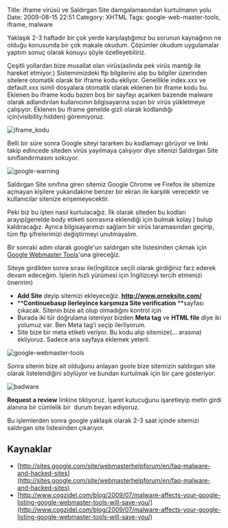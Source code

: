 Title: iframe virüsü ve Saldırgan Site damgalamasından kurtulmanın yolu
Date: 2009-08-15 22:51
Category: XHTML
Tags: google-web-master-tools, iframe, malware

Yaklaşık 2-3 haftadır bir çok yerde karşılaştığımız bu sorunun
kaynağının ne olduğu konusunda bir çok makale okudum. Çözümler okudum
uygulamalar yaptım sonuç olarak konuyu şöyle özetleyebiliriz.

Çeşitli yollardan bize musallat olan virüs(aslında pek virüs mantığı ile
hareket etmiyor.) Sistemimizdeki ftp bilgilerini alıp bu bilgiler
üzerinden sitelere otomatik olarak bir iframe kodu ekliyor. Genellikle
index.xxx ve default.xxx isimli dosyalara otomatik olarak eklenen bir
iframe kodu bu. Eklenen bu iframe kodu bazen boş bir sayfayı açarken
bazende malware olarak adlandırılan kullanıcının bilgisayarına sızan bir
virüs yükletmeye çalışıyor. Eklenen bu iframe genelde gizli olarak
kodlandığı için(visibility:hidden) göremiyoruz.

![iframe_kodu][]

Belli bir süre sonra Google siteyi tararken bu kodlamayı görüyor ve
linki takip edincede siteden virüs yayılmaya çalışıyor diye sitenizi
Saldırgan Site sınıflandırmasını sokuyor. 

![google-warning][]

Saldırgan Site sınıfına giren sitemiz Google Chrome ve Firefox ile
sitemize açmayan kişilere yukarıdakine benzer bir ekran ile karşılık
verecektir ve kullanıcılar sitenize erişemeyecektir. 

Peki biz bu işten nasıl kurtulacağız. İlk olarak siteden bu kodları
arayıp(genelde body etiketi sonrasına eklendiği için bulmak kolay.)
bulup kaldıracağız. Ayrıca bilgisayarımızı sağlam bir virüs taramasından
geçirip, tüm ftp şifrelerimizi değiştirmeyi unutmayalım. 

Bir sonraki adım olarak google'un saldırgan site listesinden çıkmak için
[Google Webmaster Tools][]'una gireceğiz.

Siteye girdikten sonra sırası ile(İngilizce seçili olarak girdiğiniz
farz ederek devam edeceğim. İşlerin hızlı yürümesi için İngilizceyi
tercih etmenizi öneririm)

-   **Add Site** deyip sitemizi
    ekleyeceğiz. **http://www.orneksite.com/**
-   ****Continue**basıp ilerleyince karşımıza** Site
    verification** **sayfası çıkacak. Sitenin bize ait olup olmadığını
    kontrol için
-   Burada iki tür doğrulama isteniyor bizden **Meta tag** ve **HTML
    file** diye iki yolumuz var. Ben Meta tag'i seçip ilerliyorum. 
-   Site bize bir meta etiketi veriyor. Bu kodu alıp
    sitemize(<head>...</head> arasına) ekliyoruz. Sadece ana sayfaya
    eklemek yeterli. 

![google-webmaster-tools][]

Sonra sitenin bize ait olduğunu anlayan goole bize sitemizin saldırgan
site olarak listelendiğini söylüyor ve bundan kurtulmak için bir çare
gösteriyor. 

![badware][]

**Request a review** linkine tıklıyoruz. İşaret kutucuğunu işaretleyip
metin girdi alanına bir cümlelik bir  durum beyan ediyoruz. 

Bu işlemlerden sonra google yaklaşık olarak 2-3 saat içinde sitemizi
saldırgan site listesinden çıkarıyor.

## Kaynaklar

-   [http://sites.google.com/site/webmasterhelpforum/en/faq-malware-and-hacked-sites](http://sites.google.com/site/webmasterhelpforum/en/faq-malware-and-hacked-sites)
-   [http://www.cogzidel.com/blog/2009/07/malware-affects-your-google-listing-google-webmaster-tools-will-save-you/](http://www.cogzidel.com/blog/2009/07/malware-affects-your-google-listing-google-webmaster-tools-will-save-you/)

  [iframe_kodu]: /images/iframe_kodu1.gif
    "iframe_kodu"
  [google-warning]: /images/google-warning-300x127.jpg
    "google-warning"
  [Google Webmaster Tools]: http://www.google.com/webmasters/tools/
    "Google Webmaster Tools"
  [google-webmaster-tools]: /images/google-webmaster-tools-300x173.png
    "google-webmaster-tools"
  [badware]: /images/badware-300x154.png
    "badware"
